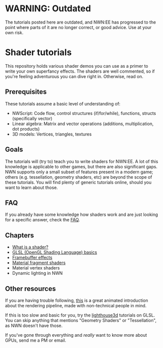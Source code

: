 # WARNING: Outdated

The tutorials posted here are outdated, and NWN:EE has progressed to the point where parts of it are no longer correct, or good advice. Use at your own risk.

# Shader tutorials

This repository holds various shader demos you can use as a primer to write your own superfancy effects. The shaders are well commented, so if you're feeling adventurous you can dive right in. Otherwise, read on.

## Prerequisites

These tutorials assume a basic level of understanding of:
- NWScript: Code flow, control structures (if/for/while), functions, structs (specifically vector)
- Linear algebra: Matrix and vector operations (additions, multiplication, dot products)
- 3D models: Vertices, triangles, textures

## Goals

The tutorials will (try to) teach you to write shaders for NWN:EE. A lot of this knowledge is applicable to other games, but there are also significant gaps. NWN supports only a small subset of features present in a modern game; others (e.g. tessellation, geometry shaders, etc) are beyond the scope of these tutorials. You will find plenty of generic tutorials online, should you want to learn about those.

## FAQ

If you already have some knowledge how shaders work and are just looking for a specific answer, check the [FAQ](tut/faq.md).

## Chapters

- [What is a shader?](tut/what-is-a-shader.md)
- [GLSL (OpenGL Shading Language) basics](tut/glsl-basics.md)
- [Framebuffer effects](tut/framebuffer-effects.md)
- [Material fragment shaders](tut/material-fragment-shaders.md)
- Material vertex shaders
- Dynamic lighting in NWN


## Other resources

If you are having trouble following, [this](https://simonschreibt.de/gat/renderhell/) is a great animated introduction about the rendering pipeline, made with non-technical people in mind.

If this is too slow and basic for you, try the [lighthouse3d](http://www.lighthouse3d.com/tutorials/) tutorials on GLSL. You can skip anything that mentions "Geometry Shaders" or "Tessellation", as NWN doesn't have those.

If you've gone through everything and _really_ want to know more about GPUs, send me a PM or email.
